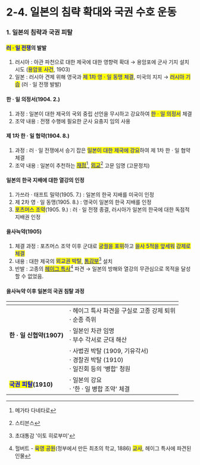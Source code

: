 # 2-4. 일본의 침략 확대와 국권 수호 운동

### 1. 일본의 침략과 국권 피탈

#### <mark style="color:blue;">러 · 일 전쟁</mark>의 발발

1. 러시아 : 아관 파천으로 대한 제국에 대한 영향력 확대 → 용암포에 군사 기지 설치 시도 (<mark style="color:blue;">용암포 사건</mark>, 1903)
2. 일본 : 러시아 견제 위해 영국과 <mark style="color:blue;">제 1차 영 · 일 동맹 체결</mark>, 미국의 지지 → <mark style="color:blue;">러시아 기습</mark> (러 · 일 전쟁 발발)

#### 한 · 일 의정서(1904. 2.)

1. 과정 : 일본이 대한 제국의 국외 중립 선언을 무시하고 강요하여 <mark style="color:blue;">한 · 일 의정서</mark> 체결
2. 조약 내용 : 전쟁 수행에 필요한 군사 요충지 임의 사용

#### 제 1차 한 · 일 협약(1904. 8.)

1. 과정 : 러 · 일 전쟁에서 승기 잡은 <mark style="color:blue;">일본이 대한 제국에 강요</mark>하여 제 1차 한 · 일 협약 체결
2. 조약 내용 : 일본이 추천하는 [<mark style="color:blue;">재정</mark>](#user-content-fn-1)[^1], [<mark style="color:blue;">외교</mark>](#user-content-fn-2)[^2] 고문 임명  (고문정치)

#### 일본의 한국 지배에 대한 열강의 인정

1. 가쓰라 · 태프트 밀약(1905. 7.) : 일본의 한국 지배를 미국이 인정
2. 제 2차 영 · 일 동맹(1905. 8.) : 영국이 일본의 한국 지배를 인정
3. <mark style="color:blue;">포츠머스 조약</mark>(1905. 9.) : 러 · 일 전쟁 종결, 러시아가 일본의 한국에 대한 독점적 지배권 인정

#### 을사늑약(1905)

1. 체결 과정 : 포츠머스 조약 이후 군대로 <mark style="color:blue;">궁궐을 포위</mark>하고 <mark style="color:blue;">을사 5적을 앞세워</mark> <mark style="color:blue;">강제로 체결</mark>
2. 내용 : 대한 제국의 <mark style="color:blue;">외교권 박탈</mark>, [<mark style="color:blue;">통감부</mark>](#user-content-fn-3)[^3] 설치
3. 반발 : 고종의 [<mark style="color:blue;">헤이그 특사</mark>](#user-content-fn-4)[^4] 파견 → 일본의 방해와 열강의 무관심으로 목적을 달성할 수 없었음.

#### 을사늑약 이후 일본의 국권 침탈 과정

<table data-card-size="large" data-view="cards"><thead><tr><th></th><th></th></tr></thead><tbody><tr><td></td><td> · 헤이그 특사 파견을 구실로 고종 강제 퇴위<br> · 순종 즉위</td></tr><tr><td><strong>한 · 일 신협약(1907)</strong></td><td> · 일본인 차관 임명<br> · 부수 각서로 군대 해산</td></tr><tr><td></td><td> · 사법권 박탈 (1909, 기유각서)<br> · 경찰권 박탈 (1910)<br> · 일진회 등의 '병합' 청원</td></tr><tr><td><mark style="color:blue;"><strong>국권 피탈</strong></mark><strong>(1910)</strong></td><td> · 일본의 강요<br> · '한 · 일 병합 조약' 체결</td></tr></tbody></table>

[^1]: 메가타 다네타로

[^2]: 스티븐스

[^3]: 초대통감 '이토 히로부미'

[^4]: 헐버트 - <mark style="color:blue;">육영 공원</mark>(정부에서 만든 최초의 학교, 1886) <mark style="color:blue;">교사</mark>, 헤이그 특사에 파견된 인물
